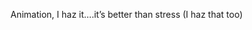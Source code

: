 <!--
id: 1588655292
link: http://kevinisom.info/post/1588655292/animation-i-haz-it-its-better-than-stress-i
slug: animation-i-haz-it-its-better-than-stress-i
date: Tue Nov 16 2010 18:45:13 GMT+1300 (NZDT)
raw: {"blog_name":"kevinisom","id":1588655292,"post_url":"http://kevinisom.info/post/1588655292/animation-i-haz-it-its-better-than-stress-i","slug":"animation-i-haz-it-its-better-than-stress-i","type":"text","date":"2010-11-16 05:45:13 GMT","timestamp":1289886313,"state":"published","format":"html","reblog_key":"Kn5qFHJc","tags":[],"short_url":"http://tmblr.co/Zw68Yy1UiFIy","highlighted":[],"feed_item":"http://twitter.com/kev_nz/statuses/4368471353724928","from_feed_id":"650289","note_count":0,"title":null,"body":"<p>Animation, I haz it&#8230;.it&#8217;s better than stress (I haz that too)</p>"}
publish: 2010-11-016
tags: 
title: null
-->


Animation, I haz it….it’s better than stress (I haz that too)


